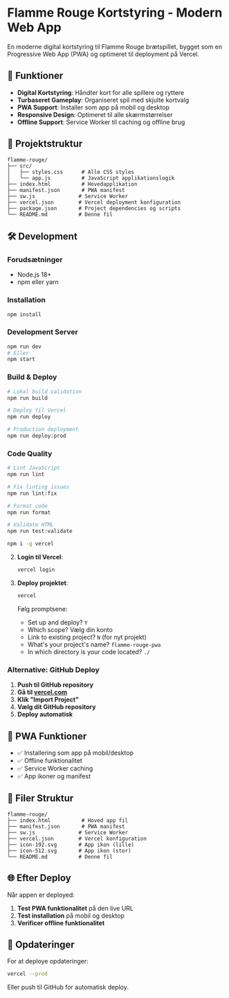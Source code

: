 # Flamme Rouge Kortstyring - Modern Web App

En moderne digital kortstyring til Flamme Rouge brætspillet, bygget som en Progressive Web App (PWA) og optimeret til deployment på Vercel.

## 🚀 Funktioner

- **Digital Kortstyring**: Håndter kort for alle spillere og ryttere
- **Turbaseret Gameplay**: Organiseret spil med skjulte kortvalg
- **PWA Support**: Installer som app på mobil og desktop
- **Responsive Design**: Optimeret til alle skærmstørrelser
- **Offline Support**: Service Worker til caching og offline brug

## 📁 Projektstruktur

```
flamme-rouge/
├── src/
│   ├── styles.css      # Alle CSS styles
│   └── app.js          # JavaScript applikationslogik
├── index.html          # Hovedapplikation
├── manifest.json       # PWA manifest
├── sw.js              # Service Worker
├── vercel.json        # Vercel deployment konfiguration
├── package.json       # Project dependencies og scripts
└── README.md          # Denne fil
```

## 🛠️ Development

### Forudsætninger
- Node.js 18+ 
- npm eller yarn

### Installation
```bash
npm install
```

### Development Server
```bash
npm run dev
# Eller
npm start
```

### Build & Deploy
```bash
# Lokal build validation
npm run build

# Deploy til Vercel
npm run deploy

# Production deployment
npm run deploy:prod
```

### Code Quality
```bash
# Lint JavaScript
npm run lint

# Fix linting issues
npm run lint:fix

# Format code
npm run format

# Validate HTML
npm run test:validate
```

   ```bash
   npm i -g vercel
   ```

2. **Login til Vercel**:

   ```bash
   vercel login
   ```

3. **Deploy projektet**:

   ```bash
   vercel
   ```

   Følg promptsene:

   - Set up and deploy? `Y`
   - Which scope? Vælg din konto
   - Link to existing project? `N` (for nyt projekt)
   - What's your project's name? `flamme-rouge-pwa`
   - In which directory is your code located? `./`

### Alternative: GitHub Deploy

1. **Push til GitHub repository**
2. **Gå til [vercel.com](https://vercel.com)**
3. **Klik "Import Project"**
4. **Vælg dit GitHub repository**
5. **Deploy automatisk**

## 📱 PWA Funktioner

- ✅ Installering som app på mobil/desktop
- ✅ Offline funktionalitet
- ✅ Service Worker caching
- ✅ App ikoner og manifest

## 🔧 Filer Struktur

```
flamme-rouge/
├── index.html          # Hoved app fil
├── manifest.json       # PWA manifest
├── sw.js              # Service Worker
├── vercel.json        # Vercel konfiguration
├── icon-192.svg       # App ikon (lille)
├── icon-512.svg       # App ikon (stor)
└── README.md          # Denne fil
```

## 🌐 Efter Deploy

Når appen er deployed:

1. **Test PWA funktionalitet** på den live URL
2. **Test installation** på mobil og desktop
3. **Verificer offline funktionalitet**

## 🔄 Opdateringer

For at deploye opdateringer:

```bash
vercel --prod
```

Eller push til GitHub for automatisk deploy.
